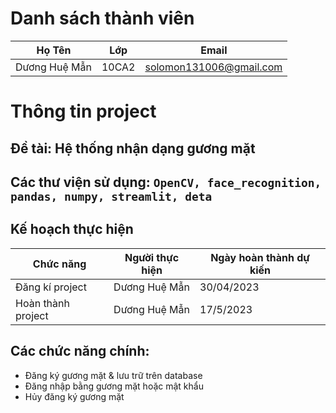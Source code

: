 # Danh sách thành viên
Họ Tên|Lớp|Email
-|-|-
Dương Huệ Mẫn|10CA2|solomon131006@gmail.com

# Thông tin project
## Đề tài: Hệ thống nhận dạng gương mặt
## Các thư viện sử dụng: `OpenCV, face_recognition, pandas, numpy, streamlit, deta `
## Kế hoạch thực hiện

Chức năng|Người thực hiện|Ngày hoàn thành dự kiến
-|-|-
Đăng kí project|Dương Huệ Mẫn|30/04/2023
Hoàn thành project|Dương Huệ Mẫn|17/5/2023
## Các chức năng chính:
- Đăng ký gương mặt & lưu trữ trên database
- Đăng nhập bằng gương mặt hoặc mật khẩu
- Hủy đăng ký gương mặt
